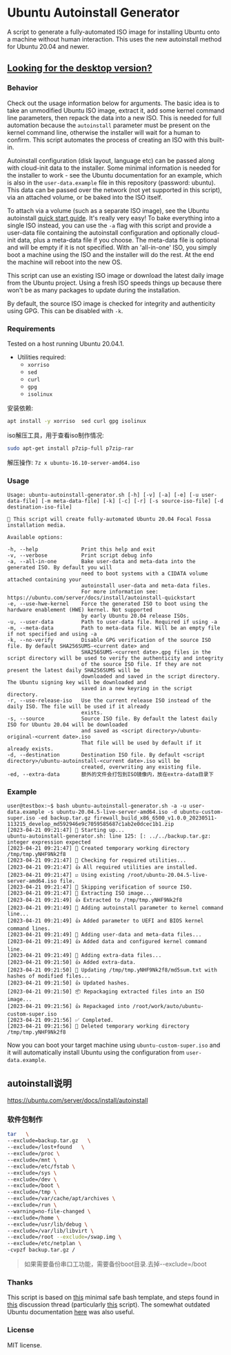 # Ubuntu Autoinstall Generator
A script to generate a fully-automated ISO image for installing Ubuntu onto a machine without human interaction. This uses the new autoinstall method
for Ubuntu 20.04 and newer.

## [Looking for the desktop version?](https://github.com/covertsh/ubuntu-preseed-iso-generator)

### Behavior
Check out the usage information below for arguments. The basic idea is to take an unmodified Ubuntu ISO image, extract it, add some kernel command line parameters, then repack the data into a new ISO. This is needed for full automation because the ```autoinstall``` parameter must be present on the kernel command line, otherwise the installer will wait for a human to confirm. This script automates the process of creating an ISO with this built-in.

Autoinstall configuration (disk layout, language etc) can be passed along with cloud-init data to the installer. Some minimal information is needed for
the installer to work - see the Ubuntu documentation for an example, which is also in the ```user-data.example``` file in this repository (password: ubuntu). This data can be passed over the network (not yet supported in this script), via an attached volume, or be baked into the ISO itself.

To attach via a volume (such as a separate ISO image), see the Ubuntu autoinstall [quick start guide](https://ubuntu.com/server/docs/install/autoinstall-quickstart). It's really very easy! To bake everything into a single ISO instead, you can use the ```-a``` flag with this script and provide a user-data file containing the autoinstall configuration and optionally cloud-init data, plus a meta-data file if you choose. The meta-data file is optional and will be empty if it is not specified. With an 'all-in-one' ISO, you simply boot a machine using the ISO and the installer will do the rest. At the end the machine will reboot into the new OS.

This script can use an existing ISO image or download the latest daily image from the Ubuntu project. Using a fresh ISO speeds things up because there won't be as many packages to update during the installation.

By default, the source ISO image is checked for integrity and authenticity using GPG. This can be disabled with ```-k```.

### Requirements
Tested on a host running Ubuntu 20.04.1.
- Utilities required:
    - ```xorriso```
    - ```sed```
    - ```curl```
    - ```gpg```
    - ```isolinux```

安装依赖:  

```sh
apt install -y xorriso  sed curl gpg isolinux
```

iso解压工具，用于查看iso制作情况:  
```sh
sudo apt-get install p7zip-full p7zip-rar 
```

解压操作: `7z x ubuntu-16.10-server-amd64.iso`  

### Usage
```
Usage: ubuntu-autoinstall-generator.sh [-h] [-v] [-a] [-e] [-u user-data-file] [-m meta-data-file] [-k] [-c] [-r] [-s source-iso-file] [-d destination-iso-file]

💁 This script will create fully-automated Ubuntu 20.04 Focal Fossa installation media.

Available options:

-h, --help              Print this help and exit
-v, --verbose           Print script debug info
-a, --all-in-one        Bake user-data and meta-data into the generated ISO. By default you will
                        need to boot systems with a CIDATA volume attached containing your
                        autoinstall user-data and meta-data files.
                        For more information see: https://ubuntu.com/server/docs/install/autoinstall-quickstart
-e, --use-hwe-kernel    Force the generated ISO to boot using the hardware enablement (HWE) kernel. Not supported
                        by early Ubuntu 20.04 release ISOs.
-u, --user-data         Path to user-data file. Required if using -a
-m, --meta-data         Path to meta-data file. Will be an empty file if not specified and using -a
-k, --no-verify         Disable GPG verification of the source ISO file. By default SHA256SUMS-<current date> and
                        SHA256SUMS-<current date>.gpg files in the script directory will be used to verify the authenticity and integrity
                        of the source ISO file. If they are not present the latest daily SHA256SUMS will be
                        downloaded and saved in the script directory. The Ubuntu signing key will be downloaded and
                        saved in a new keyring in the script directory.
-r, --use-release-iso   Use the current release ISO instead of the daily ISO. The file will be used if it already
                        exists.
-s, --source            Source ISO file. By default the latest daily ISO for Ubuntu 20.04 will be downloaded
                        and saved as <script directory>/ubuntu-original-<current date>.iso
                        That file will be used by default if it already exists.
-d, --destination       Destination ISO file. By default <script directory>/ubuntu-autoinstall-<current date>.iso will be
                        created, overwriting any existing file.
-ed, --extra-data       额外的文件会打包到ISO镜像内，放在extra-data目录下
```

### Example
```
user@testbox:~$ bash ubuntu-autoinstall-generator.sh -a -u user-data.example -s ubuntu-20.04.5-live-server-amd64.iso -d ubuntu-custom-super.iso -ed backup.tar.gz firewall_build_x86_6500_v1.0.0_20230511-113215_develop_md592946e9c7059585687c1ab2e0dcec1b1.zip
[2023-04-21 09:21:47] 👶 Starting up...
ubuntu-autoinstall-generator.sh: line 125: [: ../../backup.tar.gz: integer expression expected
[2023-04-21 09:21:47] 📁 Created temporary working directory /tmp/tmp.yNHF9Nk2f8
[2023-04-21 09:21:47] 🔎 Checking for required utilities...
[2023-04-21 09:21:47] 👍 All required utilities are installed.
[2023-04-21 09:21:47] ☑️ Using existing /root/ubuntu-20.04.5-live-server-amd64.iso file.
[2023-04-21 09:21:47] 🤞 Skipping verification of source ISO.
[2023-04-21 09:21:47] 🔧 Extracting ISO image...
[2023-04-21 09:21:49] 👍 Extracted to /tmp/tmp.yNHF9Nk2f8
[2023-04-21 09:21:49] 🧩 Adding autoinstall parameter to kernel command line...
[2023-04-21 09:21:49] 👍 Added parameter to UEFI and BIOS kernel command lines.
[2023-04-21 09:21:49] 🧩 Adding user-data and meta-data files...
[2023-04-21 09:21:49] 👍 Added data and configured kernel command line.
[2023-04-21 09:21:49] 🧩 Adding extra-data files...
[2023-04-21 09:21:50] 👍 Added extra-data.
[2023-04-21 09:21:50] 👷 Updating /tmp/tmp.yNHF9Nk2f8/md5sum.txt with hashes of modified files...
[2023-04-21 09:21:50] 👍 Updated hashes.
[2023-04-21 09:21:50] 📦 Repackaging extracted files into an ISO image...
[2023-04-21 09:21:56] 👍 Repackaged into /root/work/auto/ubuntu-custom-super.iso
[2023-04-21 09:21:56] ✅ Completed.
[2023-04-21 09:21:56] 🚽 Deleted temporary working directory /tmp/tmp.yNHF9Nk2f8
```

Now you can boot your target machine using ```ubuntu-custom-super.iso``` and it will automatically install Ubuntu using the configuration from ```user-data.example```.

## autoinstall说明  
https://ubuntu.com/server/docs/install/autoinstall  

### 软件包制作  

```sh
tar   \
--exclude=backup.tar.gz   \
--exclude=/lost+found   \
--exclude=/proc \
--exclude=/mnt \
--exclude=/etc/fstab \
--exclude=/sys \
--exclude=/dev \
--exclude=/boot \
--exclude=/tmp \
--exclude=/var/cache/apt/archives \
--exclude=/run \
--warning=no-file-changed \
--exclude=/home \
--exclude=/usr/lib/debug \
--exclude=/var/lib/libvirt \
--exclude=/root --exclude=/swap.img \
--exclude=/etc/netplan \
-cvpzf backup.tar.gz /
```

> 如果需要备份串口工功能，需要备份boot目录.去掉--exclude=/boot  

### Thanks
This script is based on [this](https://betterdev.blog/minimal-safe-bash-script-template/) minimal safe bash template, and steps found in [this](https://discourse.ubuntu.com/t/please-test-autoinstalls-for-20-04/15250) discussion thread (particularly [this](https://gist.github.com/s3rj1k/55b10cd20f31542046018fcce32f103e) script).
The somewhat outdated Ubuntu documentation [here](https://help.ubuntu.com/community/LiveCDCustomization#Assembling_the_file_system) was also useful.


### License
MIT license.
